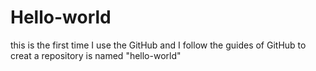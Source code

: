# Hello-world
this is the first time I use the GitHub and I follow the guides of GitHub to creat a repository  is named "hello-world"
